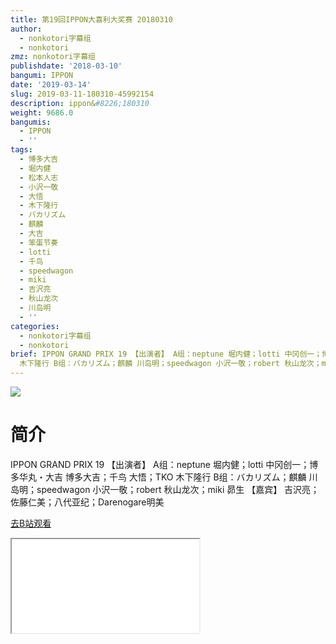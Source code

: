 ```yaml
---
title: 第19回IPPON大喜利大奖赛 20180310
author:
  - nonkotori字幕组
  - nonkotori
zmz: nonkotori字幕组
publishdate: '2018-03-10'
bangumi: IPPON
date: '2019-03-14'
slug: 2019-03-11-180310-45992154
description: ippon&#8226;180310
weight: 9686.0
bangumis:
  - IPPON
  - ''
tags:
  - 博多大吉
  - 堀内健
  - 松本人志
  - 小沢一敬
  - 大悟
  - 木下隆行
  - バカリズム
  - 麒麟
  - 大吉
  - 笨蛋节奏
  - lotti
  - 千鸟
  - speedwagon
  - miki
  - 吉沢亮
  - 秋山龙次
  - 川岛明
  - ''
categories:
  - nonkotori字幕组
  - nonkotori
brief: IPPON GRAND PRIX 19 【出演者】 A组：neptune 堀内健；lotti 中冈创一；博多华丸・大吉 博多大吉；千鸟 大悟；TKO
  木下隆行 B组：バカリズム；麒麟 川岛明；speedwagon 小沢一敬；robert 秋山龙次；miki 昴生 【嘉宾】 吉沢亮；佐藤仁美；八代亚纪；Darenogare明美
---
```

![](https://i.imgur.com/EO5XJZC.jpg)
# 简介  
IPPON GRAND PRIX 19
【出演者】
A组：neptune 堀内健；lotti 中冈创一；博多华丸・大吉 博多大吉；千鸟 大悟；TKO 木下隆行
B组：バカリズム；麒麟 川岛明；speedwagon 小沢一敬；robert 秋山龙次；miki 昴生
【嘉宾】 
吉沢亮；佐藤仁美；八代亚纪；Darenogare明美  

[去B站观看](https://www.bilibili.com/video/av45992154/)
<div class ="resp-container"><iframe class="testiframe" src="//player.bilibili.com/player.html?aid=45992154"", scrolling="no", allowfullscreen="true" > </iframe></div> 
